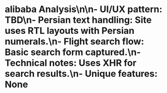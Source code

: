 # alibaba Analysis\n\n- **UI/UX pattern:** TBD\n- **Persian text handling:** Site uses RTL layouts with Persian numerals.\n- **Flight search flow:** Basic search form captured.\n- **Technical notes:** Uses XHR for search results.\n- **Unique features:** None

